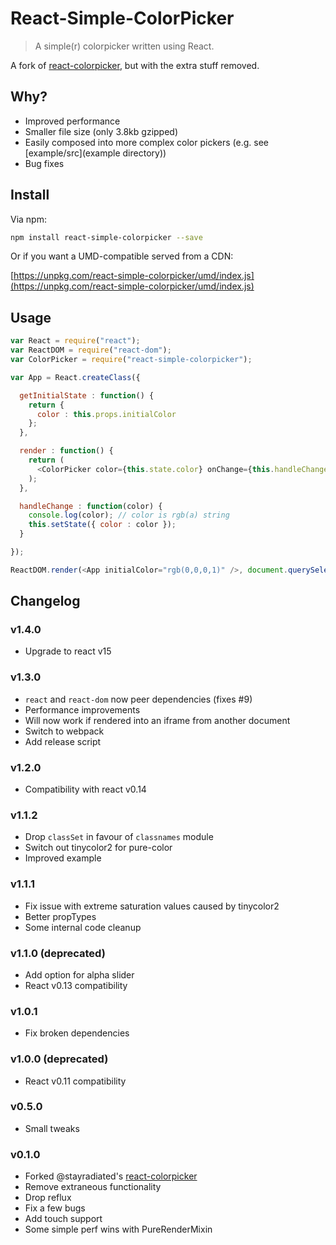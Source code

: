 # React-Simple-ColorPicker

> A simple(r) colorpicker written using React.

A fork of [react-colorpicker](https://github.com/stayradiated/react-colorpicker), but with the extra stuff removed.

## Why?

* Improved performance
* Smaller file size (only 3.8kb gzipped)
* Easily composed into more complex color pickers (e.g. see [example/src](example directory))
* Bug fixes

## Install

Via npm:

```bash
npm install react-simple-colorpicker --save
```

Or if you want a UMD-compatible served from a CDN:

[https://unpkg.com/react-simple-colorpicker/umd/index.js](https://unpkg.com/react-simple-colorpicker/umd/index.js)

## Usage

```javascript
var React = require("react");
var ReactDOM = require("react-dom");
var ColorPicker = require("react-simple-colorpicker");

var App = React.createClass({

  getInitialState : function() {
    return {
      color : this.props.initialColor
    };
  },

  render : function() {
    return (
      <ColorPicker color={this.state.color} onChange={this.handleChange} opacitySlider />
    );
  },

  handleChange : function(color) {
    console.log(color); // color is rgb(a) string
    this.setState({ color : color });
  }

});

ReactDOM.render(<App initialColor="rgb(0,0,0,1)" />, document.querySelector("#app"));
```

## Changelog

### v1.4.0

* Upgrade to react v15

### v1.3.0

* `react` and `react-dom` now peer dependencies (fixes #9)
* Performance improvements
* Will now work if rendered into an iframe from another document
* Switch to webpack
* Add release script

### v1.2.0

* Compatibility with react v0.14

### v1.1.2

* Drop `classSet` in favour of `classnames` module
* Switch out tinycolor2 for pure-color
* Improved example

### v1.1.1

* Fix issue with extreme saturation values caused by tinycolor2
* Better propTypes
* Some internal code cleanup

### v1.1.0 (deprecated)

* Add option for alpha slider
* React v0.13 compatibility

### v1.0.1

* Fix broken dependencies

### v1.0.0 (deprecated)

* React v0.11 compatibility

### v0.5.0

* Small tweaks

### v0.1.0

* Forked @stayradiated's [react-colorpicker](https://github.com/stayradiated/react-colorpicker)
* Remove extraneous functionality
* Drop reflux
* Fix a few bugs
* Add touch support
* Some simple perf wins with PureRenderMixin